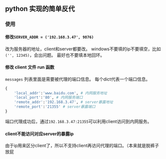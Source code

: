 ## python 实现的简单反代

### 使用

#### 修改`SERVER_ADDR = ('192.168.3.47', 9876)`

改为服务器的地址，client和server都要改。
windows不要填的ip不要填空，比如`('', 12345)`，会出问题。
最好也不要填本地回环。

#### 修改 client 文件 run 函数

`messages` 列表里面是需要被代理的端口信息。
每个dict代表一个端口信息。
```python
{
    'local_addr':'www.baidu.com', # 内网服务地址
    'local_port':'80', # 内网服务端口
    'remote_addr':'192.168.3.47', # server暴露地址
    'remote_port':'21355' # server暴露端口
}
```
端口代理成功后，通过`192.168.3.47:21355`可以利用client访问到内网服务。

#### client不能访问对应server的暴露ip

由于ip用来区分client了，所以不支持client再访问代理的端口。（本来就是脱裤子放屁

